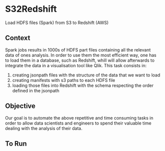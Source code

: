 # S32Redshift
Load HDFS files (Spark) from S3 to Redshift (AWS)

## Context 
Spark jobs results in 1000s of HDFS part files containing all the relevant data of ones analysis. In order to use them the most efficient way, one has to load them in a database, such as Redshift, whill will allow afterwards to integrate the data in a visualisation tool like Qlik. This task consists in: 

<ol>
  <li>creating jsonpath files with the structure of the data that we want to load</li>
  <li>creating manifests with s3 paths to each HDFS file</li>
  <li>loading those files into Redshift with the schema respecting the order defined in the jsonpath</li>
</ol>

## Objective 
Our goal is to automate the above repetitive and time consuming tasks in order to allow data scientists and engineers to spend their valuable time dealing with the analysis of their data. 

## To Run 
